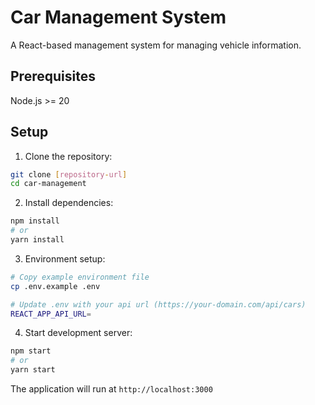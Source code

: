 # Car Management System

A React-based management system for managing vehicle information.

## Prerequisites

Node.js >= 20

## Setup

1. Clone the repository:
```bash
git clone [repository-url]
cd car-management
```

2. Install dependencies:
```bash
npm install
# or
yarn install
```

3. Environment setup:
```bash
# Copy example environment file
cp .env.example .env

# Update .env with your api url (https://your-domain.com/api/cars)
REACT_APP_API_URL=
```

4. Start development server:
```bash
npm start
# or
yarn start
```

The application will run at `http://localhost:3000`
